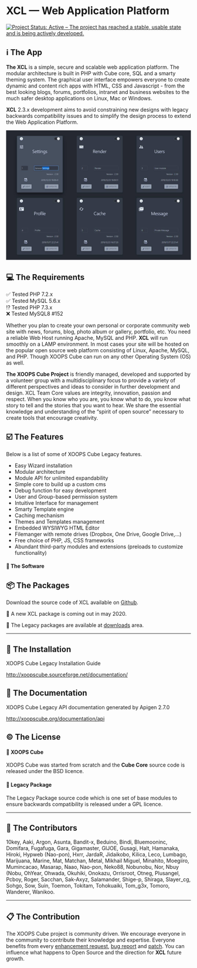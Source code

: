 # XCL — Web Application Platform

[![Project Status: Active – The project has reached a stable, usable state and is being actively developed.](https://www.repostatus.org/badges/2.0.0/active.svg)](https://www.repostatus.org/#active)  
 

## :information_source: The App


**The XCL** is a simple, secure and scalable web application platform. The modular architecture is built in PHP with Cube core, SQL and a smarty theming system. The graphical user interface empowers everyone to create dynamic and content rich apps with HTML, CSS and Javascript - from the best looking blogs, forums, portfolios, intranet and business websites to the much safer desktop applications on Linux, Mac or Windows.


**XCL** 2.3.x development aims to avoid constraining new designs with legacy backwards compatibility issues and to simplify the design process to extend the Web Application Platform. 


<img src="https://raw.githubusercontent.com/xoopscube/artwork-social-media/master/images/xcl_site_ui_modules.jpg" alt="XCL Admin Module Management" title="XCL Admin Module Management" />  


## :computer: The Requirements  

✅ Tested PHP 7.2.x  
✅ Tested MySQL 5.6.x  
⁉️ Tested PHP 7.3.x  
❌ Tested MySQL8 #152  

Whether you plan to create your own personal or corporate community web site with news, forums, blog, photo album or gallery, portfolio, etc. You need a reliable Web Host running Apache, MySQL and PHP. **XCL** will run smoothly on a LAMP environment. In most cases your site will be hosted on the popular open source web platform consisting of Linux, Apache, MySQL, and PHP. Though XOOPS Cube can run on any other Operating System (OS) as well.  


**The XOOPS Cube Project** is friendly managed, developed and supported by a volunteer group with a multidisciplinary focus to provide a variety of different perspectives and ideas to consider in further development and design. XCL Team Core values are integrity, innovation, passion and respect. When you know who you are, you know what to do, you know what story to tell and the stories that you want to hear. We share the essential knowledge and understanding of the “spirit of open source” necessary to create tools that encourage creativity.

## :ballot_box_with_check: The Features

Below is a list of some of XOOPS Cube Legacy features.

* Easy Wizard installation
* Modular architecture
* Module API for unlimited expandability
* Simple core to build up a custom cms
* Debug function for easy development
* User and Group-based permission system
* Intuitive Interface for management
* Smarty Template engine
* Caching mechanism
* Themes and Templates management
* Embedded WYSIWYG HTML Editor
* Filemanger with remote drives (Dropbox, One Drive, Google Drive,...)
* Free choice of PHP, JS, CSS frameworks
* Abundant third-party modules and extensions (preloads to customize functionality)


#### :floppy_disk: The Software


## 📦 The Packages

Download the source code of XCL available on [Github](https://github.com/xoopscube/xcl).

:construction: A new XCL package is coming out in may 2020.

:memo: The Legacy packages are available at [downloads](https://github.com/xoopscube/legacy/downloads) area.


***


## :game_die: The Installation

XOOPS Cube Legacy Installation Guide

http://xoopscube.sourceforge.net/documentation/


## :blue_book: The Documentation


XOOPS Cube Legacy API documentation generated by Apigen 2.7.0

http://xoopscube.org/documentation/api


## :copyright: The License

#### :page_with_curl: XOOPS Cube  

XOOPS Cube was started from scratch and the **Cube Core** source code is released under the BSD licence.

 
#### :page_with_curl: Legacy Package  

The Legacy Package source code which is one set of base modules to ensure backwards compatibility is released under a GPL licence.


***


## :bust_in_silhouette: The Contributors

10key, Aaki, Argon, Asunta, Bandit-x, Beduino, Bindi, Bluemooninc, Domifara, Fugafuga, Gara, Gigamaster, GIJOE, Gusagi, Halt, Hamanaka, Hiroki, Hypweb (Nao-pon), Hxrr, JardaR, Jidaikobo, Kilica, Leco, Lumbago, Marijuana, Marine, Mat, Matchan, Metal, Mikhail Miguel, Minahito, Moegiiro, Mumincacao, Masarap, Naao, Nao-pon, Neko88, Nobunobu, Nor, Nbuy (Nobu, OhYear, Ohwada, Okuhiki, Onokazu, Orrisroot, Otneg, Plusangel, Pcboy, Roger, Sacchan,  Sak-Axyz, Salamander, Shige-p, Shiraga, Slayer_cg, Sohgo, Sow, Suin, Toemon, Tokitam, Tohokuaiki, Tom_g3x, Tomoro, Wanderer, Wanikoo.


***


## :clipboard: The Contribution

The XOOPS Cube project is community driven. We encourage everyone in the community to contribute their knowledge and expertise.
Everyone benefits from every [enhancement request](https://github.com/xoopscube/xl/issues),  [bug report](https://github.com/xoopscube/xcl/issues) and [patch](https://github.com/xoopscube/xcl/pulls). 
You can influence what happens to Open Source and the direction for **XCL** future growth.
